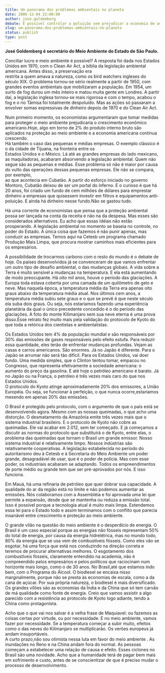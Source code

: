 ```yaml
---
title: Um panorama dos problemas ambientais no planeta
date: 2006-12-04 22:00:00
author: jose.goldemberg
debate: É possível controlar a poluição sem prejudicar a economia de um país?
slug: um-panorama-dos-problemas-ambientais-no-planeta
status: publish 
type: post
---
```


**José Goldemberg é secretário do Meio Ambiente do Estado de São Paulo.**


Conciliar lucro e meio ambiente é possível? A resposta foi dada nos Estados Unidos em 1970, com o Clean Air Act, a bíblia da legislação ambiental americana. Antes disso, a preservação era  
restrita a quem amava a natureza, como os bird watchers ingleses do século XIX. O problema tornou-se sério realmente a partir de 1950, com grandes eventos ambientais que mobilizaram a população. Em 1954, um surto de fog durou um mês inteiro e matou muita gente em Londres. A partir daí, a legislação inglesa tornou-se mais rigorosa e com o tempo, acabou o fog e o rio Tâmisa foi totalmente despoluído. Mas as ações só passaram a envolver somas expressivas de dinheiro depois de 1970 e do Clean Air Act.


Num primeiro momento, os economistas argumentaram que tomar medidas para proteger o meio ambiente prejudicaria o crescimento econômico americano.Hoje, algo em torno de 2% do produto interno bruto são aplicados na proteção ao meio ambiente e a economia americana continua crescendo.  
Há também o caso das pequenas e médias empresas. O exemplo clássico é o da cidade de Tijuana, na fronteira entre os  
Estados Unidos e o México. Lá até as grandes empresas do lado mexicano, as maquiladoras, acabaram absorvendo a legislação ambiental. Quem não segue são as pequenas e médias. Esse problema só não é maior por causa do vulto das operações dessas pequenas empresas. Ele não se compara, por exemplo,  
ao que acontecia em Cubatão. A partir do esforço iniciado no governo Montoro, Cubatão deixou de ser um portal do inferno. E o curioso é que há 20 anos, foi criado um fundo de cem milhões de dólares para emprestar dinheiro a empresas que quisessem investir em filtros e equipamentos anti-poluição. E ainda há dinheiro nesse fundo.Não se gastou tudo.


Há uma corrente de economistas que pensa que a proteção ambiental possa ser lançada na conta da receita e não na da despesa. Mas esses são considerados alternativos. Eu acho que essas idéias não estão prosperando. A legislação ambiental no momento se baseia no controle, no poder do Estado. A única coisa que fazemos é não punir apenas, mas conduzir as empresas. Temos aqui na Cetesb um programa chamado Produção Mais Limpa, que procura mostrar caminhos mais eficientes para os empresários.


A possibilidade de trocarmos carbono com o resto do mundo é o debate de hoje. Os países desenvolvidos já se convenceram de que vamos enfrentar um outro tipo de desafio ambiental, o das mudanças globais. A vida sobre a Terra é muito sensível a mudanças na temperatura. E ela está aumentando de modo preocupante. Há oito mil anos, houve o período das glaciações. A Europa toda estava coberta por uma camada de um quilômetro de gelo e neve. Mas naquela época, a temperatura média da Terra era apenas oito graus abaixo da temperatura média atual. Nos últimos cem anos, a temperatura média subiu sete graus e o que se prevê é que neste século ela suba dois graus. Ou seja, nós estaríamos fazendo uma experiência planetária da qual o único precedente concedido é o do período das glaciações. A foto do monte Kilimanjaro sem sua neve eterna é uma prova disso.Esse retrato fez muito mais pela validação do protocolo de Kyoto do que toda a retórica dos cientistas e ambientalistas. 


Os Estados Unidos tem 4% da população mundial e são responsáveis por 30% das emissões de gases responsáveis pelo efeito estufa. Para reduzir essa quantidade, eles terão de enfrentar mudanças profundas. Vejam as casas e carros americanos. São enormes. Já no Japão é diferente. Para o Japão se arrumar não será tão difícil. Para os Estados Unidos, vai doer fundo. Uma medida simples, que o Clinton tentou tomar, empacou no Congresso, que representa efetivamente a sociedade americana: o aumento do preço da gasolina. E até hoje o petróleo americano é barato. Já no Japão ou na França, o petróleo é três vezes mais caro do que nos Estados Unidos.  
O protocolo do Kyoto atinge aproximadamente 20% dos emissores, a União Européia. Ou seja, se funcionar à perfeição, o que nunca ocorre,estaríamos mexendo em apenas 20% das emissões. 


O Brasil é protegido pelo protocolo, com o argumento de que o país está se desenvolvendo agora. Mesmo com as nossas queimadas, o que acho uma distorção. O desmatamento da Amazônia emite três vezes mais que o sistema industrial brasileiro. E o protocolo de Kyoto não cobre as queimadas. Ele vai acabar em 2.012, sem ter começado. E já começamos a discutir as normas do protocolo que substituirá o de Kyoto, entre elas, o problema das queimadas que tornam o Brasil um grande emissor. Nosso sistema industrial é relativamente limpo. Nossos indústrias são relativamente cooperativas. A legislação estabelecida no período do autoritarismo deu à Cetesb e à Secretaria do Meio Ambiente um poder grande, desagradável de usar, que é o poder de polícia. Mas com esse poder, os industriais acabaram se adaptando. Todos os empreendimentos de porte médio ou grande tem que ser pré-aprovados por nós. E isso funciona. 


Em Mauá, há uma refinaria de petróleo que quer dobrar sua capacidade. A qualidade do ar da região está no limite e não podemos aumentar as emissões. Nós colaboramos com a Assembléia e foi aprovada uma lei que permite a expansão, desde que se mantenha ou reduza a emissão total. Isso é possível porque a tecnologia atual é muito mais limpa. Estendemos essa lei para o Estado todo e assim terminamos com o conflito que parecia insanável entre crescimento e proteção ao meio ambiente.


O grande vilão na questão do meio ambiente é o desperdício de energia. O Brasil é um caso especial porque as energias não fósseis representam 50% do total de energia, por causa da energia hidrelétrica, mas no mundo todo, 80% da energia que se usa vem de combustíveis fósseis. Como eles vão se esgotar, há uma força que está nos conduzindo na direção correta e teremos de procurar alternativas melhores. O esgotamento dos combustíveis fósseis, claramente entendido na academia, não é compreendido pelos empresários e pelos políticos que raciocinam num horizonte mais longo, como o de 30 anos. No Brasil,até que estamos indo bem, com o Programa do Álcool. O biodiesel se encaixa nisso marginalmente, porque não se presta às economias de escala, como a da cana de açúcar. Por sua própria natureza, o biodiesel é mais diversificado. Os grandes vilões são as economias da Ïndia e da China que só tem carvão de má qualidade como fonte de energia. Creio que vamos assistir a algo parecido com a resistência ao protocolo de Kyoto logo adiante, tendo a China como protagonista. 


Acho que o que vai nos salvar é a velha frase de Maquiavel: ou fazemos as coisas certas por virtude, ou por necessidade. E no meio ambiente, vamos fazer por necessidade. Se a temperatura começar a subir muito, efeitos como o das neves do Kilimanjaro se multiplicarão. Os verões europeus já andam insuportáveis.  
A curto prazo,não sou otimista nessa luta em favor do meio ambiente . As inundações no Reno e na China andam fora do normal. As pessoas começam a estabelecer uma relação de causa e efeito. Esses ciclones no Brasil são uma novidade. Acho que a humanidade terá de pagar bem mais em sofrimento e custo, antes de se conscientizar de que é preciso mudar o processo de desenvolvimento.


